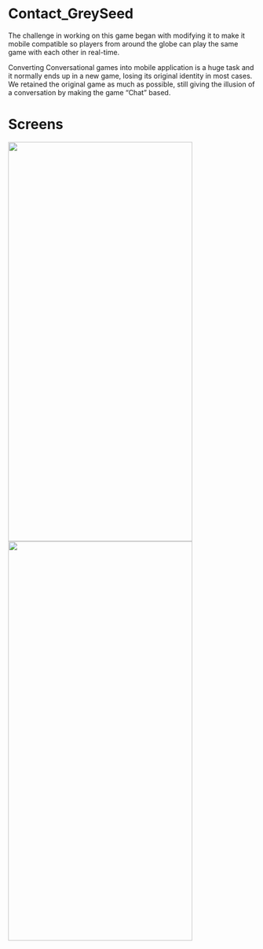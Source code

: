 # Contact_GreySeed

The challenge in working on this game began with modifying it to make it mobile compatible so players from around the globe can play the same game with each other in real-time.

Converting Conversational games into mobile application is a huge task and it normally ends up in a new game, losing its original identity in most cases. We retained the original game as much as possible, still giving the illusion of a conversation by making the game “Chat” based.

# Screens
<img src="https://github.com/ParthSharma99/Contact_GreySeed/blob/master/screenshots/LeaderOpeningScreen%20%E2%80%93%201.png" width="375" height="812"/>
<img src="https://github.com/ParthSharma99/Contact_GreySeed/blob/master/screenshots/Screenshot%202019-07-13%20at%205.06.27%20PM.png" width="375" height="812"/>
